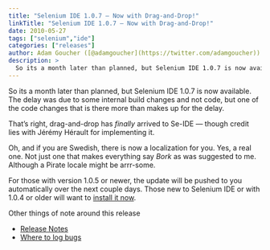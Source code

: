 ```yaml
---
title: "Selenium IDE 1.0.7 – Now with Drag-and-Drop!"
linkTitle: "Selenium IDE 1.0.7 – Now with Drag-and-Drop!"
date: 2010-05-27
tags: ["selenium","ide"]
categories: ["releases"]
author: Adam Goucher ([@adamgoucher](https://twitter.com/adamgoucher))
description: >
  So its a month later than planned, but Selenium IDE 1.0.7 is now available.
---
```



So its a month later than planned, but Selenium IDE 1.0.7 is now available. The delay was due to some internal build changes and not code, but one of the code changes that is there more than makes up for the delay.  
  
That’s right, drag-and-drop has _finally_ arrived to Se-IDE — though credit lies with Jérémy Hérault for implementing it.  
  
Oh, and if you are Swedish, there is now a localization for you. Yes, a real one. Not just one that makes everything say _Bork_ as was suggested to me. Although a Pirate locale might be arrr-some.  
  
For those with version 1.0.5 or newer, the update will be pushed to you automatically over the next couple days. Those new to Selenium IDE or with 1.0.4 or older will want to [install it now](http://release.openqa.org/selenium-ide/1.0.7/selenium-ide-1.0.7.xpi).  
  
Other things of note around this release

*   [Release Notes](http://code.google.com/p/selenium/wiki/SeIDEReleaseNotes)
*   [Where to log bugs](http://code.google.com/p/selenium/issues/list?can=2&q=ide&colspec=ID+Stars+Type+Status+Priority+Milestone+Owner+Summary&cells=tiles)
